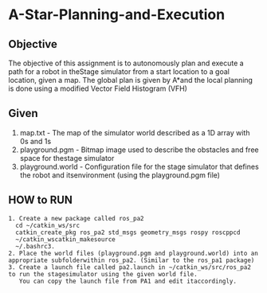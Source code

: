 # A-Star-Planning-and-Execution


## Objective
The objective of this assignment is to autonomously plan and execute a path for a robot in theStage simulator from a start location to a goal location, given a map. 
The global plan is given by A*and the local planning is done using a modified Vector Field Histogram (VFH) 

## Given
  1. map.txt - The map of the simulator world described as a 1D array with 0s and 1s
  2. playground.pgm - Bitmap image used to describe the obstacles and free space for thestage simulator
  3. playground.world - Configuration file for the stage simulator that defines the robot and itsenvironment (using the playground.pgm file)
  
 ## HOW to RUN
    1. Create a new package called ros_pa2
      cd ~/catkin_ws/src
      catkin_create_pkg ros_pa2 std_msgs geometry_msgs rospy roscppcd 
      ~/catkin_wscatkin_makesource 
      ~/.bashrc3.
    2. Place the world files (playground.pgm and playground.world) into an appropriate subfolderwithin ​ros_pa2​. (Similar to the ros_pa1 package)
    3. Create a launch file called pa2.launch in ~/catkin_ws/src/ros_pa2 to run the stagesimulator using the given world file. 
       You can copy the launch file from PA1 and edit itaccordingly.
 
